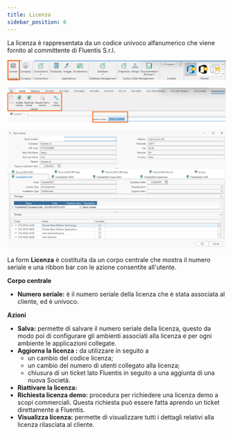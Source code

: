 ```yaml
---
title: Licenza
sidebar_position: 0
---
```


La licenza è rappresentata da un codice univoco alfanumerico che viene fornito al committente di Fluentis S.r.l.

![](../../../static/images/20241204112048.png)

![](../../../static/images/20241216141938.png)

![](../../../static/images/20241216142334.png)

La form **Licenza** è costituita da un corpo centrale che mostra il numero seriale e una ribbon bar con le azione consentite all'utente.

**Corpo centrale**
* **Numero seriale:** è il numero seriale della licenza che è stata associata al cliente, ed è univoco.

**Azioni**
* **Salva:** permette di salvare il numero seriale della licenza, questo da modo poi di configurare gli ambienti associati alla licenza e per ogni ambiente le applicazioni collegate.
* **Aggiorna la licenza :** da utilizzare in seguito a
    - un cambio del codice licenza;
    - un cambio del numero di utenti collegato alla licenza;
    - chiusura di un ticket lato Fluentis in seguito a una aggiunta di una nuova Società.
* **Riattivare la licenza:** <!--modifiche alla struttura hardware del server invalidano la licenza che blocca l'esecuzione dell'applicativo. Per poter riattivare la licenza è necessario inserire un codice fornito da Fluentis.-->
* **Richiesta licenza demo:** procedura per richiedere una licenza demo a scopi commerciali. Questa richiesta può essere fatta aprendo un ticket direttamente a Fluentis.
* **Visualizza licenza:** permette di visualizzare tutti i dettagli relativi alla licenza rilasciata al cliente.


